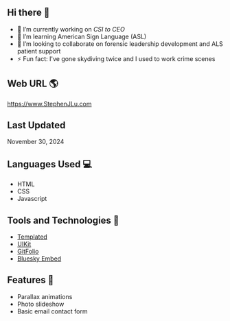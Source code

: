 ## Hi there 👋

* 🔭 I’m currently working on _CSI to CEO_
* 🌱 I’m learning American Sign Language (ASL)
* 👯 I’m looking to collaborate on forensic leadership development and ALS patient support
* ⚡ Fun fact: I've gone skydiving twice and I used to work crime scenes

## Web URL 🌎

https://www.StephenJLu.com

## Last Updated

November 30, 2024

## Languages Used 💻

* HTML
* CSS
* Javascript

## Tools and Technologies 🔧

* [Templated](https://TEMPLATED.co)
* [UIKit](https://getUIKit.com)
* [GitFolio](https://github.com/imfunniee/gitfolio)
* [Bluesky Embed](https://github.com/Vincenius/bsky-embed)

## Features 🌟

* Parallax animations
* Photo slideshow
* Basic email contact form
